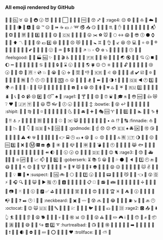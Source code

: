 ### All emoji rendered by GitHub
:guitar: :school: :cl: :taurus: :frowning: :hospital: :metro: :clock230: :smiling_imp: :handbag: :poodle: :curry: :white_large_square: :pill: :banana: :violin: :free: :grapes: :kissing_smiling_eyes: :sagittarius: :woman: :rage4: :pensive: :copyright: :currency_exchange: :dress: :sailboat: :leopard: :cloud: :hatching_chick: :raising_hand: :postbox: :hocho: :waning_crescent_moon: :pear: :a: :calling: :tired_face: :tm: :expressionless: :rat: :fast_forward: :coffee: :dollar: :notes: :loop: :no_smoking: :inbox_tray: :smirk: :christmas_tree: :confetti_ball: :dancers: :scorpius: :no_bell: :raised_hand: :monkey: :couplekiss: :satellite: :dragon_face: :poop: :school_satchel: :mouse2: :mailbox_with_mail: :first_quarter_moon_with_face: :negative_squared_cross_mark: :lips: :beers: :u7981: :arrow_up_small: :musical_keyboard: :eight: :rooster: :kimono: :game_die: :yum: :hibiscus: :cn: :hatched_chick: :car: :hamburger: :eyes: :stuck_out_tongue: :scissors: :soccer: :mouse: :statue_of_liberty: :full_moon: :left_right_arrow: :scream: :bookmark_tabs: :sunglasses: :clock6: :black_circle: :watch: :speak_no_evil: :electric_plug: :arrow_up: :part_alternation_mark: :blue_heart: :money_with_wings: :doughnut: :dizzy_face: :euro: :four: :satisfied: :atm: :bug: :city_sunrise: :persevere: :heart_eyes_cat: :baby_bottle: :bicyclist: :corn: :baby_symbol: :gemini: :girl: :ok_hand: :hamster: :arrow_lower_left: :laughing: :kissing_closed_eyes: :computer: :hear_no_evil: :star: :globe_with_meridians: :construction: :registered: :incoming_envelope: :shaved_ice: :key: :monorail: :rainbow: :snail: :two_hearts: :elephant: :pencil: :boy: :japan: :clock130: :helicopter: :aquarius: :japanese_ogre: :heavy_dollar_sign: :wc: :low_brightness: :fish_cake: :arrow_upper_right: :collision: :white_small_square: :monkey_face: :snowflake: :arrow_heading_down: :tshirt: :nut_and_bolt: :stars: :pouch: :iphone: :clock4: :cinema: :fishing_pole_and_fish: :feelsgood: :basketball: :ice_cream: :factory: :ng: :sparkles: :closed_lock_with_key: :izakaya_lantern: :clapper: :wheelchair: :battery: :koala: :suspension_railway: :police_car: :fr: :ant: :pig: :secret: :running_shirt_with_sash: :peach: :round_pushpin: :earth_asia: :mute: :mountain_bicyclist: :art: :cupid: :clock630: :black_medium_square: :strawberry: :waxing_gibbous_moon: :heavy_minus_sign: :tomato: :children_crossing: :green_heart: :bullettrain_side: :rabbit: :bath: :cancer: :tennis: :restroom: :lollipop: :lock: :light_rail: :hourglass: :clock930: :heart_decoration: :small_blue_diamond: :tangerine: :earth_americas: :four_leaf_clover: :neutral_face: :no_mouth: :eight_spoked_asterisk: :orange_book: :running: :100: :unlock: :house_with_garden: :birthday: :passport_control: :frog: :tada: :cry: :clock430: :herb: :no_bicycles: :fearful: :page_with_curl: :u6708: :mahjong: :cd: :boom: :clap: :sob: :bell: :clock830: :airplane: :abcd: :u7a7a: :no_good: :thumbsdown: :cop: :kr: :straight_ruler: :leo: :smile: :trident: :closed_umbrella: :ship: :moneybag: :heavy_check_mark: :ballot_box_with_check: :train: :six_pointed_star: :moyai: :no_mobile_phones: :shit: :camel: :green_book: :u7121: :speedboat: :hand: :clock8: :clock5: :foggy: :dolls: :hotel: :keycap_ten: :snowman: :open_mouth: :arrows_counterclockwise: :goat: :scroll: :snowboarder: :roller_coaster: :arrow_left: :large_blue_diamond: :post_office: :last_quarter_moon: :exclamation: :pineapple: :fax: :ferris_wheel: :uk: :arrow_backward: :clock1: :five: :whale2: :earth_africa: :fire: :football: :toilet: :link: :droplet: :evergreen_tree: :musical_score: :kissing_cat: :metal: :watermelon: :ledger: :name_badge: :smoking: :european_castle: :email: :telephone: :seat: :arrow_double_up: :grin: :angry: :arrow_down_small: :womens: :mag_right: :broken_heart: :hotsprings: :pray: :umbrella: :calendar: :ru: :three: :crocodile: :twisted_rightwards_arrows: :bank: :couple_with_heart: :beetle: :truck: :telephone_receiver: :chestnut: :recycle: :video_camera: :unamused: :hash: :sake: :sleeping: :clubs: :chicken: :rage1: :ring: :cocktail: :sunrise: :gift_heart: :rage: :sparkler: :alarm_clock: :fountain: :bus: :mortar_board: :on: :date: :flushed: :new: :heartbeat: :thumbsup: :crying_cat_face: :grey_question: :hearts: :syringe: :jp: :sa: :mushroom: :horse_racing: :smiley: :innocent: :eyeglasses: :railway_car: :clock7: :clock730: :maple_leaf: :lock_with_ink_pen: :massage: :dizzy: :arrow_up_down: :bowtie: :busstop: :stuck_out_tongue_closed_eyes: :leftwards_arrow_with_hook: :panda_face: :penguin: :man: :department_store: :1234: :ear_of_rice: :shipit: :turtle: :hankey: :virgo: :palm_tree: :dango: :white_medium_small_square: :stew: :man_with_gua_pi_mao: :lemon: :pig_nose: :octopus: :cookie: :last_quarter_moon_with_face: :notebook_with_decorative_cover: :gift: :oncoming_automobile: :red_circle: :heavy_plus_sign: :open_file_folder: :performing_arts: :sos: :aries: :radio_button: :city_sunset: :zero: :sunflower: :tractor: :swimmer: :womans_hat: :honeybee: :capricorn: :mens: :memo: :bangbang: :anchor: :arrow_heading_up: :cherry_blossom: :circus_tent: :water_buffalo: :nail_care: :u5272: :runner: :trumpet: :steam_locomotive: :potable_water: :baseball: :ski: :envelope: :smile_cat: :triumph: :signal_strength: :rotating_light: :paperclip: :bust_in_silhouette: :tiger: :mountain_railway: :black_small_square: :libra: :interrobang: :blowfish: :capital_abcd: :finnadie: :boat: :ticket: :rose: :hammer: :chart_with_downwards_trend: :egg: :wrench: :point_down: :red_car: :gb: :purse: :cyclone: :information_desk_person: :id: :blue_car: :space_invader: :godmode: :mount_fuji: :point_up: :disappointed: :confused: :credit_card: :es: :spades: :oncoming_police_car: :ok: :dog: :accept: :kissing_heart: :shirt: :santa: :traffic_light: :baby_chick: :repeat: :warning: :sound: :ophiuchus: :older_woman: :customs: :bride_with_veil: :muscle: :baby: :point_right: :oncoming_bus: :clock3: :pound: :diamonds: :sleepy: :fallen_leaf: :relaxed: :worried: :loudspeaker: :nose: :icecream: :top: :u6709: :it: :waning_gibbous_moon: :beginner: :grimacing: :confounded: :punch: :cool: :nine: :shoe: :x: :fried_shrimp: :m: :fireworks: :phone: :house: :bread: :sunny: :musical_note: :paw_prints: :mailbox_closed: :page_facing_up: :tram: :u7533: :love_letter: :revolving_hearts: :bomb: :tokyo_tower: :baggage_claim: :clock10: :milky_way: :fire_engine: :boot: :feet: :joy_cat: :fish: :tongue: :balloon: :open_hands: :womans_clothes: :racehorse: :star2: :file_folder: :newspaper: :bookmark: :blossom: :cherries: :rice_ball: :card_index: :rewind: :first_quarter_moon: :carousel_horse: :angel: :clock1030: :clock330: :sun_with_face: :minidisc: :fries: :sunrise_over_mountains: :de: :microphone: :small_orange_diamond: :relieved: :cat2: :rage3: :ram: :sweat: :poultry_leg: :ambulance: :man_with_turban: :rowboat: :sparkle: :up: :two_women_holding_hands: :haircut: :chart_with_upwards_trend: :mailbox: :tanabata_tree: :door: :six: :symbols: :goberserk: :hourglass_flowing_sand: :books: :arrows_clockwise: :grinning: :volcano: :bow: :sweat_drops: :new_moon: :construction_worker: :speaker: :ocean: :one: :clock9: :end: :cow2: :mask: :leaves: :rocket: :vibration_mode: :arrow_upper_left: :blush: :bridge_at_night: :aerial_tramway: :cow: :eggplant: :movie_camera: :chocolate_bar: :japanese_castle: :eight_pointed_black_star: :notebook: :heartpulse: :pouting_cat: :telescope: :snake: :arrow_double_down: :alien: :no_pedestrians: :ox: :boar: :anguished: :disappointed_relieved: :slot_machine: :large_orange_diamond: :gun: :white_square_button: :thought_balloon: :cat: :v: :sparkling_heart: :bento: :pizza: :whale: :bulb: :black_large_square: :oncoming_taxi: :black_medium_small_square: :suspect: :large_blue_circle: :vs: :bike: :crescent_moon: :white_circle: :triangular_ruler: :high_brightness: :seven: :clock530: :imp: :see_no_evil: :dancer: :pager: :wedding: :crossed_flags: :flags: :smirk_cat: :bear: :full_moon_with_face: :point_left: :do_not_litter: :astonished: :u5408: :zap: :cake: :headphones: :mag: :white_flower: :pushpin: :smiley_cat: :wave: :arrow_forward: :u6307: :clock11: :two_men_holding_hands: :b: :sushi: :meat_on_bone: :bouquet: :postal_horn: :melon: :clipboard: :white_medium_square: :flower_playing_cards: :radio: :station: :family: :taxi: :couple: :articulated_lorry: :black_square_button: :crown: :honey_pot: :heavy_division_sign: :bowling: :vhs: :dvd: :floppy_disk: :camera: :blue_book: :black_joker: :tea: :crystal_ball: :clock1130: :tophat: :parking: :white_check_mark: :golf: :train2: :apple: :purple_heart: :flashlight: :sheep: :u55b6: :bamboo: :underage: :mobile_phone_off: :heart_eyes: :rice_scene: :minibus: :pig2: :trophy: :pisces: :beer: :tent: :dromedary_camel: :clock1230: :shell: :horse: :rice_cracker: :spaghetti: :mailbox_with_no_mail: :busts_in_silhouette: :closed_book: :question: :black_nib: :clock2: :grey_exclamation: :office: :dragon: :neckbeard: :mans_shoe: :heavy_multiplication_x: :mega: :wavy_dash: :left_luggage: :cold_sweat: :soon: :older_man: :tropical_fish: :joy: :trolleybus: :tropical_drink: :convenience_store: :fuelpump: :arrow_lower_right: :put_litter_in_its_place: :book: :back: :clock12: :octocat: :lipstick: :wink: :scream_cat: :us: :guardsman: :abc: :love_hotel: :wind_chime: :8ball: :chart: :facepunch: :ramen: :ghost: :bird: :briefcase: :bikini: :mountain_cableway: :yen: :high_heel: :raised_hands: :koko: :rage2: :o2: :outbox_tray: :wine_glass: :arrow_down: :point_up_2: :surfer: :tiger2: :repeat_one: :jeans: :ear: :green_apple: :weary: :dog2: :dart: :dolphin: :princess: :skull: :deciduous_tree: :european_post_office: :congratulations: :bar_chart: :kissing: :no_entry_sign: :rabbit2: :stuck_out_tongue_winking_eye: :church: :bullettrain_front: :checkered_flag: :pencil2: :video_game: :information_source: :jack_o_lantern: :triangular_flag_on_post: :hushed: :vertical_traffic_light: :fist: :shower: :package: :barber: :u6e80: :ok_woman: :microscope: :sweat_smile: :custard: :new_moon_with_face: :arrow_right_hook: :ab: :two: :curly_loop: :hurtrealbad: :fu: :tv: :wolf: :kiss: :ideograph_advantage: :yellow_heart: :rice: :japanese_goblin: :sandal: :candy: :arrow_right: :anger: :necktie: :seedling: :rugby_football: :dash: :speech_balloon: :heavy_exclamation_mark: :bathtub: :tulip: :waxing_crescent_moon: :small_red_triangle: :no_entry: :gem: :oden: :zzz: :fork_and_knife: :o: :diamond_shape_with_a_dot_inside: :saxophone: :cactus: :heart: :trollface: :sweet_potato: :ribbon: :partly_sunny: :small_red_triangle_down:
